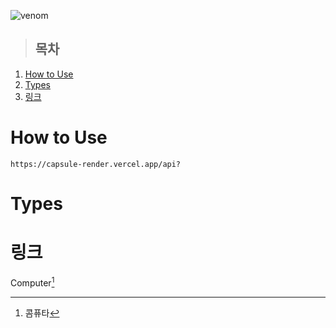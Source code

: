 ![venom](https://capsule-render.vercel.app/api?type=venom&height=200&text=Find%20My%20Color.&fontSize=70&color=0:8871e5,100:b678c4&stroke=b678c4)



> ## 목차
1. [How to Use](#how-to-use)
2. [Types](#types)
3. [링크](#링크)

# How to Use

```
https://capsule-render.vercel.app/api?
```
# Types

# 링크


Computer[^1]

[^1]: 콤퓨타
